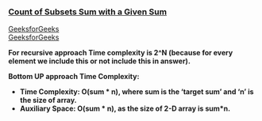 ### [Count of Subsets Sum with a Given Sum](https://www.youtube.com/watch?v=F7wqWbqYn9g&list=PL_z_8CaSLPWekqhdCPmFohncHwz8TY2Go&index=9)   
[GeeksforGeeks](https://www.geeksforgeeks.org/count-of-subsets-with-sum-equal-to-x/)   
[GeeksforGeeks](https://www.geeksforgeeks.org/count-of-subsets-with-sum-equal-to-x-using-recursion/)     

**For recursive approach Time complexity is 2^N (because for every element we include this or not include this in answer).**   

**Bottom UP approach Time Complexity:**    
* **Time Complexity: O(sum * n), where sum is the ‘target sum’ and ‘n’ is the size of array.**  
* **Auxiliary Space: O(sum * n), as the size of 2-D array is sum*n.**    
